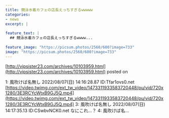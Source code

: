 ```yaml
---
title: 競泳水着カフェの店長えっちすぎるwwwww
categories:
- news
excerpt: |
  
feature_text: |
  ## 競泳水着カフェの店長えっちすぎるwwww...
  
feature_image: "https://picsum.photos/2560/600?image=733"
image: "https://picsum.photos/2560/600?image=733"
---
```


[http://vipsister23.com/archives/10103959.html](http://vipsister23.com/archives/10103959.html)
posted on 

<!--more-->

1: 風吹けば名無し 2022/08/07(日) 14:16:28.87 ID:Tfar1ovs0.net [https://video.twimg.com/ext_tw_video/1473311933583720448/pu/vid/720x1280/3E3RCYcWtxB9GJ5Q.mp4](https://video.twimg.com/ext_tw_video/1473311933583720448/pu/vid/720x1280/3E3RCYcWtxB9GJ5Q.mp4) 3: 風吹けば名無し 2022/08/07(日) 14:17:35.13 ID:CSwbvNCK0.net なにこれ…？ 4: 風吹けば名...
